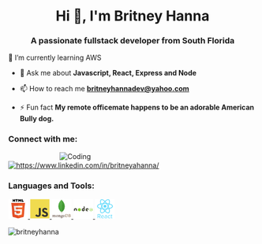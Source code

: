 <h1 align="center">Hi 👋, I'm Britney Hanna</h1>
<h3 align="center">A passionate fullstack developer from South Florida</h3>


🌱 I’m currently learning AWS 
- 💬 Ask me about **Javascript, React, Express and Node**

- 📫 How to reach me **britneyhannadev@yahoo.com**

- ⚡ Fun fact **My remote officemate happens to be an adorable American Bully dog.**

<h3 align="left">Connect with me:</h3>
<img align="right" alt="Coding" width="400" src="https://i.gifer.com/88LL.gif">

<p align="left">
<a href="https://www.linkedin.com/in/britneyahanna/" target="blank"><img align="center" src="https://raw.githubusercontent.com/rahuldkjain/github-profile-readme-generator/master/src/images/icons/Social/linked-in-alt.svg" alt="https://www.linkedin.com/in/britneyahanna/" height="30" width="40" /></a>
</p>

<h3 align="left">Languages and Tools:</h3>
<p align="left"> <a href="https://www.w3schools.com/css/" target="_blank" rel="noreferrer">  <img src="https://raw.githubusercontent.com/devicons/devicon/master/icons/html5/html5-original-wordmark.svg" alt="html5" width="40" height="40"/> </a> <a href="https://developer.mozilla.org/en-US/docs/Web/JavaScript" target="_blank" rel="noreferrer"> <img src="https://raw.githubusercontent.com/devicons/devicon/master/icons/javascript/javascript-original.svg" alt="javascript" width="40" height="40"/> </a> <a href="https://www.mongodb.com/" target="_blank" rel="noreferrer"> <img src="https://raw.githubusercontent.com/devicons/devicon/master/icons/mongodb/mongodb-original-wordmark.svg" alt="mongodb" width="40" height="40"/> </a> <a href="https://nodejs.org" target="_blank" rel="noreferrer"> <img src="https://raw.githubusercontent.com/devicons/devicon/master/icons/nodejs/nodejs-original-wordmark.svg" alt="nodejs" width="40" height="40"/> </a> <a href="https://reactjs.org/" target="_blank" rel="noreferrer"> <img src="https://raw.githubusercontent.com/devicons/devicon/master/icons/react/react-original-wordmark.svg" alt="react" width="40" height="40"/> </a> </p>

<p><img align="center" src="https://github-readme-streak-stats.herokuapp.com/?user=britneyhanna&" alt="britneyhanna" /></p>

